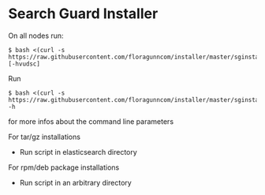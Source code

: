 # Search Guard Installer

On all nodes run:

    $ bash <(curl -s https://raw.githubusercontent.com/floragunncom/installer/master/sginstall.sh) [-hvudsc]
    
Run

    $ bash <(curl -s https://raw.githubusercontent.com/floragunncom/installer/master/sginstall.sh) -h
    
for more infos about the command line parameters
    
For tar/gz installations

* Run script in elasticsearch directory

For rpm/deb package installations

* Run script in an arbitrary directory